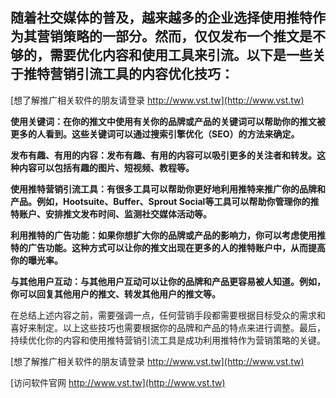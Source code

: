 ## **随着社交媒体的普及，越来越多的企业选择使用推特作为其营销策略的一部分。然而，仅仅发布一个推文是不够的，需要优化内容和使用工具来引流。以下是一些关于推特营销引流工具的内容优化技巧：**

[想了解推广相关软件的朋友请登录 http://www.vst.tw](http://www.vst.tw)

**使用关键词：在你的推文中使用有关你的品牌或产品的关键词可以帮助你的推文被更多的人看到。这些关键词可以通过搜索引擎优化（SEO）的方法来确定。**

**发布有趣、有用的内容：发布有趣、有用的内容可以吸引更多的关注者和转发。这种内容可以包括有趣的图片、短视频、教程等。**

**使用推特营销引流工具：有很多工具可以帮助你更好地利用推特来推广你的品牌和产品。例如，Hootsuite、Buffer、Sprout Social等工具可以帮助你管理你的推特账户、安排推文发布时间、监测社交媒体活动等。**

**利用推特的广告功能：如果你想扩大你的品牌或产品的影响力，你可以考虑使用推特的广告功能。这种方式可以让你的推文出现在更多的人的推特账户中，从而提高你的曝光率。**

**与其他用户互动：与其他用户互动可以让你的品牌和产品更容易被人知道。例如，你可以回复其他用户的推文、转发其他用户的推文等。**

在总结上述内容之前，需要强调一点，任何营销手段都需要根据目标受众的需求和喜好来制定。以上这些技巧也需要根据你的品牌和产品的特点来进行调整。最后，持续优化你的内容和使用推特营销引流工具是成功利用推特作为营销策略的关键。

[想了解推广相关软件的朋友请登录 http://www.vst.tw](http://www.vst.tw)


[访问软件官网 http://www.vst.tw](http://www.vst.tw)
